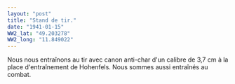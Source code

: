 ```yaml
---
layout: "post"
title: "Stand de tir."
date: "1941-01-15"
WW2_lat: "49.203278"
WW2_long: "11.849022"
---
```


Nous nous entraînons au tir avec canon anti-char d'un calibre de 3,7 cm à la place d'entraînement de Hohenfels. Nous sommes aussi entraînés au combat.


<div class="histoire"></div>

<div class="commentaire"></div>